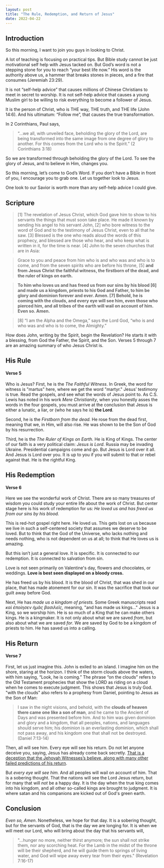 ```yaml
---
layout: post
title: "The Rule, Redemption, and Return of Jesus"
date: 2022-04-22
---
```


## Introduction

So this morning, I want to join you guys in looking to Christ.

A lot of teaching is focusing on practical tips. But Bible study cannot be just motivational self help with Jesus tacked on. But God’s word is not a stepping stone for you to reach “your best life now.” His word is the authority above us, a hammer that breaks stones in pieces, and a fire that consumes (Jeremiah 23:29).

It is not “self-help advice” that causes millions of Chinese Christians to meet in secret to worship. It is not self-help advice that causes a young Muslim girl to be willing to risk everything to become a follower of Jesus. 

It is the person of Christ, who is THE way, THE truth, and THE life (John 14:6). And his ultimatum: “Follow me”, that causes the true transformation. 

In 2 Corinthians, Paul says,

> “...we all, with unveiled face, beholding the glory of the Lord, are being transformed into the same image from one degree of glory to another. For this comes from the Lord who is the Spirit.” (2 Corinthians 3:18)

So we are transformed through beholding the glory of the Lord. To see the glory of Jesus, and to believe in Him, changes you. 

So this morning, let’s come to God’s Word. If you don’t have a Bible in front of you, I encourage you to grab one. Let us together look to Jesus. 

One look to our Savior is worth more than any self-help advice I could give. 

## Scripture

> [1] The revelation of Jesus Christ, which God gave him to show to his servants the things that must soon take place. He made it known by sending his angel to his servant John, [2] who bore witness to the word of God and to the testimony of Jesus Christ, even to all that he saw. [3] Blessed is the one who reads aloud the words of this prophecy, and blessed are those who hear, and who keep what is written in it, for the time is near. [4] John to the seven churches that are in Asia:

> Grace to you and peace from him who is and who was and who is to come, and from the seven spirits who are before his throne, [5] **and from Jesus Christ the faithful witness, the firstborn of the dead, and the ruler of kings on earth.**

> **To him who loves us and has freed us from our sins by his blood [6] and made us a kingdom, priests to his God and Father, to him be glory and dominion forever and ever. Amen. [7] Behold, he is coming with the clouds, and every eye will see him, even those who pierced him, and all tribes of the earth will wail on account of him. Even so. Amen.**

> [8] “I am the Alpha and the Omega,” says the Lord God, “who is and who was and who is to come, the Almighty.”

How does John, writing by the Spirit, begin the Revelation? He starts it with a blessing, from God the Father, the Spirit, and the Son. Verses 5 through 7 are an amazing summary of who Jesus Christ is. 

## His Rule

#### Verse 5

Who is Jesus? First, he is the *The Faithful Witness*. In Greek, the word for witness is "martus" here, where we get the word "martyr." Jesus’ testimony is true. Read the gospels, and see what the words of Jesus point to. As C.S. Lewis has noted in his work *Mere Christianity*, when you honestly asses the words in the four gospels, you must arrive at the conclusion that Jesus is either a lunatic, a liar, or (who he says he is) **the Lord**.

Second, he is the *Firstborn from the dead.* He rose from the dead first, meaning that we, in Him, will also rise. He was shown to be the Son of God by his resurrection.

Third, he is the *The Ruler of Kings on Earth.* He is King of Kings. The center of our faith is a very political claim: *Jesus is Lord*. Russia may be invading Ukraine. Presidential campaigns come and go. But Jesus is Lord over it all. And Jesus is Lord over you. It is up to you if you will submit to that or rebel against that. He is the rightful King.

## His Redemption 

#### Verse 6

Here we see the wonderful work of Christ. There are so many treasures of wisdom you could study your entire life about the work of Christ. But center stage here is his work of redemption for us: *He loved us and has freed us from our sins by his blood.*  

This is red-hot gospel right here. He loved us. This gets lost on us because we live in such a self-centered society that assumes we deserve to be loved. But to think that the God of the Universe, who lacks nothing and needs nothing, who is not dependent on us at all; to think that He loves us is amazing. 

But this isn’t just a general love. It is specific. It is connected to our redemption. It is connected to salvation from sin. 

Love is not seen primarily on Valentine's day, flowers and chocolates, or weddings. **Love is best seen displayed on a bloody cross.**

He has freed us by his blood. It is the blood of Christ, that was shed in our place, that has made atonement for our sin. It was the sacrifice that took our guilt away before God. 

Next, He has *made us a kingdom of priests.* Some Greek manuscripts read *καὶ ἐποίησεν ἡμᾶς βασιλεῖς*, meaning, "and has made us kings..." Jesus is a King, so we worship him. He is so much of a King that he can make others kings. He is a kingmaker. It is not only about what we are saved *from*, but also about what we are saved *for*. We are saved by God to be a kingdom of priests to him. He has saved us into a calling. 
 
## His Return 

#### Verse 7

First, let us just imagine this. John is exiled to an island. I imagine him on the shore, staring at the horizon. I think of the storm clouds above the waters, with him saying, “Look, he is coming.” The phrase “on the clouds” refers to the Old Testament prophecies that show the LORD as riding on a cloud when he comes to execute judgment. This shows that Jesus is truly God. "with the clouds" also refers to a prophesy from Daniel, pointing to Jesus as the Son of Man:

> I saw in the night visions, and behold, with the **clouds of heaven there came one like a son of man**, and he came to the Ancient of Days and was presented before him. And to him was given dominion and glory and a kingdom, that all peoples, nations, and languages should serve him; his dominion is an everlasting dominion, which shall not pass away, and his kingdom one that shall not be destroyed. (Daniel 7:13-14)

Then, all will see him. Every eye will see his return. Do not let anyone deceive you, saying, Jesus has already come back secretly. [That is a deception that the Jehovah Witnesses’s believe, along with many other failed predictions of his return](https://www.jwfacts.com/watchtower/1800s.php). 

But *every eye will see him.* And all peoples will wail on account of him. That is a sobering thought. That the nations will see the Lord Jesus return, but for many that will *not* be a happy day. It is the day when the true king comes into his kingdom, and all other so-called kings are brought to judgment. It is where satan and his companions are kicked out of God's green earth.  

## Conclusion

*Even so, Amen*. Nonetheless, we hope for that day. It is a sobering thought, but for the servants of God, that is the day we are longing for. It is when we will meet our Lord, who will bring about the day that his servants will,

> "...hunger no more, neither thirst anymore; the sun shall not strike them, nor any scorching heat. For the Lamb in the midst of the throne will be their shepherd, and he will guide them to springs of living water, and God will wipe away every tear from their eyes." (Revelation 7:16-17)

